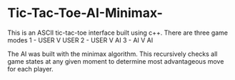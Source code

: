 # Tic-Tac-Toe-AI-Minimax-
This is an ASCII tic-tac-toe interface built using c++.
There are three game modes
1 - USER V USER
2 - USER V AI
3 - AI V AI

The AI was built with the minimax algorithm.
This recursively checks all game states at any
given moment to determine most advantageous move 
for each player.
